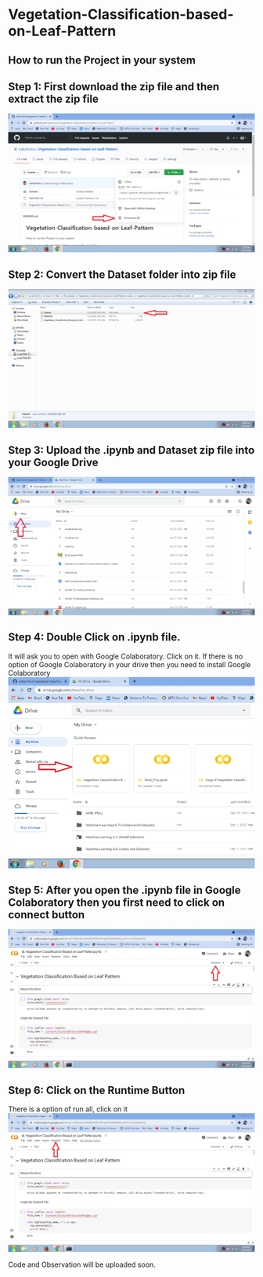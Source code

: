 # Vegetation-Classification-based-on-Leaf-Pattern

## How to run the Project in your system 


## Step 1: First download the zip file and then extract the zip file
![](README_Images/download_zip_file.PNG)


## Step 2: Convert the Dataset folder into zip file
![](README_Images/dataset.PNG)


## Step 3: Upload the .ipynb and Dataset zip file into your Google Drive
![](README_Images/upload_files.PNG)


## Step 4: Double Click on .ipynb file. 
It will ask you to open with Google Colaboratory. Click on it. If there is no option of Google Colaboratory in your drive then you need to install Google Colaboratory
![](README_Images/open_project.PNG)


## Step 5: After you open the .ipynb file in Google Colaboratory then you first need to click on connect button
![](README_Images/connect.PNG)


## Step 6: Click on the Runtime Button 
There is a option of run all, click on it
![](README_Images/runtime.PNG)


Code and Observation will be uploaded soon.
